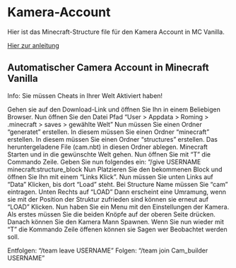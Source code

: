 # Kamera-Account
Hier ist das Minecraft-Structure file für den Kamera Account in MC Vanilla.

[Hier zur anleitung](https://pc-tipp.com/cam-acc)


## Automatischer Camera Account in Minecraft Vanilla

Info: Sie müssen Cheats in Ihrer Welt Aktiviert haben!

Gehen sie auf den Download-Link und öffnen Sie Ihn in einem Beliebigen Browser.
Nun öffnen Sie den Datei Pfad “User > Appdata > Roming > .minecraft > saves > gewählte Welt”
Nun müssen Sie einen Ordner “generatet” erstellen.
In diesem müssen Sie einen Ordner “minecraft” erstellen.
In diesem müssen Sie einen Ordner “structures” erstellen.
Das heruntergeladene File (cam.nbt) in diesen Ordner ablegen.
Minecraft Starten und in die gewünschte Welt gehen.
Nun öffnen Sie mit “T” die Commando Zeile.
Geben Sie nun folgendes ein: “/give USERNAME minecraft:structure_block
Nun Platzieren Sie den bekommenen Block und öffnen Sie Ihn mit einem “Links Klick”.
Nun müssen Sie unten Links auf “Data” Klicken, bis dort “Load” steht.
Bei Structure Name müssen Sie “cam” eintragen.
Unten Rechts auf “LOAD”
Dann erscheint eine Umramung, wenn sie mit der Position der Struktur zufrieden sind können sie erneut auf “LOAD” Klicken.
Nun haben Sie ein Menu mit den Einstellungen der Kamera.
Als erstes müssen Sie die beiden Knöpfe auf der oberen Seite drücken.
Danach können Sie den Kamera Mann Spawnen.
Wenn Sie nun wieder mit “T” die Kommando Zeile öffenen können sie Sagen wer Beobachtet werden soll.

Entfolgen: “/team leave USERNAME” Folgen: “/team join Cam_builder USERNAME”
